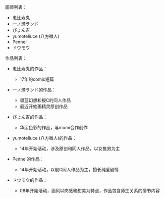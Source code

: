 
```toc
```


画师列表：

- 恵比寿丸
- 一ノ瀬ランド
- ぴょん吉
- yumoteliuce (八方微人)
- Pennel
- ドウモウ

作品列表：

- 恵比寿丸的作品：
    
    - 17年的comic短篇
- 一ノ瀬ランド的作品：
    
    - 碧蓝幻想和舰C的同人作品
    - 最近开始画精灵原创作品
- ぴょん吉的作品：
    
    - 华丽色彩的作品，与momi合作创作
- yumoteliuce (八方微人)的作品：
    
    - 14年开始活动，涉及原创和同人作品，以女推男为主
- Pennel的作品：
    
    - 14年开始活动，以舰C同人作品为主，擅长纯爱剧情
- ドウモウ的作品：
    
    - 08年开始活动，画风以肉感和甜美为特点，作品包含师生关系的情节内容